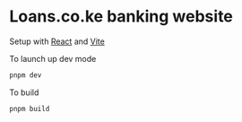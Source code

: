 # Loans.co.ke banking website

Setup with [React]() and [Vite]() 

To launch up dev mode
```sh
pnpm dev
```
To build
```sh
pnpm build
```